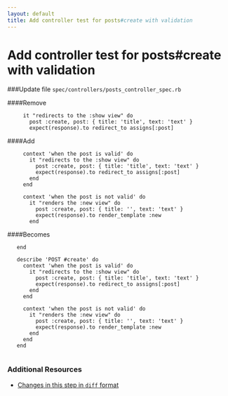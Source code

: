 ```yaml
---
layout: default
title: Add controller test for posts#create with validation
---
```


<h1 id="main">Add controller test for posts#create with validation</h1>

###Update file `spec/controllers/posts_controller_spec.rb`

####Remove
```
     it "redirects to the :show view" do
       post :create, post: { title: 'title', text: 'text' }
       expect(response).to redirect_to assigns[:post]
```


####Add
```
     context 'when the post is valid' do
       it "redirects to the :show view" do
         post :create, post: { title: 'title', text: 'text' }
         expect(response).to redirect_to assigns[:post]
       end
     end
 
     context 'when the post is not valid' do
       it "renders the :new view" do
         post :create, post: { title: '', text: 'text' }
         expect(response).to render_template :new
       end
```


####Becomes
```
   end
 
   describe 'POST #create' do
     context 'when the post is valid' do
       it "redirects to the :show view" do
         post :create, post: { title: 'title', text: 'text' }
         expect(response).to redirect_to assigns[:post]
       end
     end
 
     context 'when the post is not valid' do
       it "renders the :new view" do
         post :create, post: { title: '', text: 'text' }
         expect(response).to render_template :new
       end
     end
   end
 

```



### Additional Resources

* [Changes in this step in `diff` format](https://github.com/software-academy/rails_getting_started_bdd/commit/c61096b910a9d55b1a2b2ef8f2a7a656fa7b1f36)

